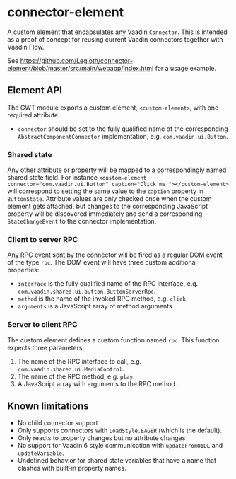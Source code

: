 # connector-element
A custom element that encapsulates any Vaadin `Connector`.
This is intended as a proof of concept for reusing current Vaadin connectors together with Vaadin Flow.

See https://github.com/Legioth/connector-element/blob/master/src/main/webapp/index.html for a usage example.

## Element API
The GWT module exports a custom element, `<custom-element>`, with one required attribute.
* `connector` should be set to the fully qualified name of the corresponding `AbstractComponentConnector` implementation, e.g. `com.vaadin.ui.Button`.

### Shared state
Any other attribute or property will be mapped to a correspondingly named shared state field.
For instance `<custom-element connector="com.vaadin.ui.Button" caption="Click me!"></custom-element>` will correspond to setting the same value to the `caption` property in `ButtonState`.
Attribute values are only checked once when the custom element gets attached, but changes to the corresponding JavaScript property will be discovered immediately and send a corresponding `StateChangeEvent` to the connector implementation.

### Client to server RPC
Any RPC event sent by the connector will be fired as a regular DOM event of the type `rpc`.
The DOM event will have three custom additional properties:
* `interface` is the fully qualified name of the RPC interface, e.g. `com.vaadin.shared.ui.button.ButtonServerRpc`.
* `method` is the name of the invoked RPC method, e.g. `click`.
* `arguments` is a JavaScript array of method arguments.

### Server to client RPC
The custom element defines a custom function named `rpc`.
This function expects three parameters: 
1. The name of the RPC interface to call, e.g. `com.vaadin.shared.ui.MediaControl`.
2. The name of the RPC method, e.g. `play`.
3. A JavaScript array with arguments to the RPC method.

## Known limitations
* No child connector support
* Only supports connectors with `LoadStyle.EAGER` (which is the default).
* Only reacts to property changes but no attribute changes
* No support for Vaadin 6 style communication with `updateFromUIDL` and `updateVariable`.
* Undefined behavior for shared state variables that have a name that clashes with built-in property names.
